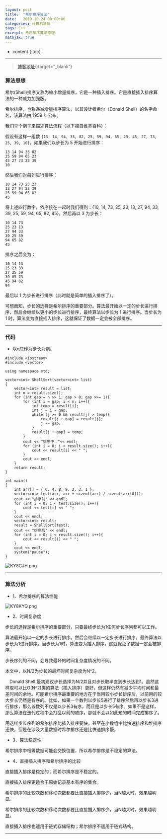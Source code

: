 ```yaml
---
layout: post
title:  "希尔排序算法"
date:   2019-10-24 00:00:00
categories: 计算机基础
tags: C++
excerpt: 希尔排序算法原理
mathjax: true
---
```

* content
{:toc}
---


> [博客地址](https://dufaxing.com){:target="_blank"}


### 算法思想

希尔(Shell)排序又称为缩小增量排序，它是一种插入排序。它是直接插入排序算法的一种威力加强版。

希尔排序，也称递减增量排序算法，以其设计者希尔（Donald Shell）的名字命名，该算法由 1959 年公布。

我们举个例子来描述算法流程（以下摘自维基百科）：

假设有这样一组数 `{13, 14, 94, 33, 82, 25, 59, 94, 65, 23, 45, 27, 73, 25, 39, 10}`，如果我们以步长为 5 开始进行排序：


```
13 14 94 33 82
25 59 94 65 23
45 27 73 25 39
10
```

然后我们对每列进行排序：

```
10 14 73 25 23
13 27 94 33 39
25 59 94 65 82
45
```

将上述四行数字，依序接在一起时我们得到：{10, 14, 73, 25, 23, 13, 27, 94, 33, 39, 25, 59, 94, 65, 82, 45}，然后再以 3 为步长：


```
10 14 73
25 23 13
27 94 33
39 25 59
94 65 82
45
```

排序之后变为：

```
10 14 13
25 23 33
27 25 59
39 65 73
45 94 82
94
```

最后以 1 为步长进行排序（此时就是简单的插入排序了）。

可想而知，步长的选择是希尔排序的重要部分。算法最开始以一定的步长进行排序，然后会继续以更小的步长进行排序，最终算法以步长为 1 进行排序。当步长为 1 时，算法变为直接插入排序，这就保证了数据一定会被全部排序。


---

### 代码

- 以n/2作为步长为例。

```
#include <iostream>
#include <vector>

using namespace std;

vector<int> ShellSort(vector<int> list)
{
    vector<int> result = list;
    int n = result.size();
    for (int gap = n >> 1; gap > 0; gap >>= 1){
        for (int i = gap; i < n; i++){
            int temp = result[i];
            int j = i - gap;
            while (j >= 0 && result[j] > temp){
                result[j + gap] = result[j];
                j -= gap;
            }
            result[j + gap] = temp;
        }
        cout << "排序中："<< endl;
        for (int i = 0; i < result.size(); i++){
            cout << result[i] << " ";
        }
        cout << endl;
    }
    return result;
}

int main()
{
    int arr[] = { 6, 4, 8, 9, 2, 3, 1 };
    vector<int> test(arr, arr + sizeof(arr) / sizeof(arr[0]));
    cout << "排序前" << endl;
    for (int i = 0; i < test.size(); i++){
        cout << test[i] << " ";
    }
    cout << endl;
    vector<int> result;
    result = ShellSort(test);
    cout << "排序后" << endl;
    for (int i = 0; i < result.size(); i++){
        cout << result[i] << " ";
    }
    cout << endl;
    system("pause");
}
```

![KY8CJH.png](https://s2.ax1x.com/2019/10/23/KY8CJH.png)


---

### 算法分析


- 1、希尔排序的算法性能

![KY8KYQ.png](https://s2.ax1x.com/2019/10/23/KY8KYQ.png)

- 2、时间复杂度

步长的选择是希尔排序的重要部分，只要最终步长为1任何步长序列都可以工作。


算法最开始以一定的步长进行排序。然后会继续以一定步长进行排序，最终算法以步长为1进行排序。当步长为1时，算法变为插入排序，这就保证了数据一定会被排序。

步长序列的不同，会导致最坏的时间复杂度情况的不同。

本文中，以N/2为步长的最坏时间复杂度为N^2。

&emsp;Donald Shell 最初建议步长选择为N/2并且对步长取半直到步长达到1。虽然这样取可以比O(N^2)类的算法（插入排序）更好，但这样仍然有减少平均时间和最差时间的余地。可能希尔排序最重要的地方在于当用较小步长排序后，以前用的较大步长仍然是有序的。比如，如果一个数列以步长5进行了排序然后再以步长3进行排序，那么该数列不仅是以步长3有序，而且是以步长5有序。如果不是这样，那么算法在迭代过程中会打乱以前的顺序，那就不会以如此短的时间完成排序了。

用这样步长序列的希尔排序比插入排序要快，甚至在小数组中比快速排序和堆排序还快，但是在涉及大量数据时希尔排序还是比快速排序慢。

- 3、算法稳定性

希尔排序中相等数据可能会交换位置，所以希尔排序是不稳定的算法。

- 4、直接插入排序和希尔排序的比较

直接插入排序是稳定的；而希尔排序是不稳定的。

直接插入排序更适合于原始记录基本有序的集合。

希尔排序的比较次数和移动次数都要比直接插入排序少，当N越大时，效果越明显。  

希尔排序的比较次数和移动次数都要比直接插入排序少，当N越大时，效果越明显。  

直接插入排序也适用于链式存储结构；希尔排序不适用于链式结构。


---
